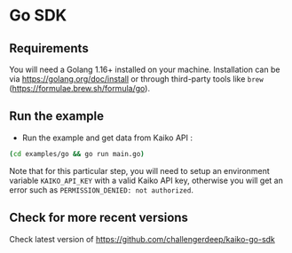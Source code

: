 # Go SDK

## Requirements

You will need a Golang 1.16+ installed on your machine.
Installation can be via <https://golang.org/doc/install> or through third-party tools like `brew` (<https://formulae.brew.sh/formula/go>).

## Run the example

- Run the example and get data from Kaiko API :

```bash
(cd examples/go && go run main.go)
```

Note that for this particular step, you will need to setup an environment variable `KAIKO_API_KEY` with a valid Kaiko API key, otherwise you will get an error such as `PERMISSION_DENIED: not authorized`.

## Check for more recent versions

Check latest version of <https://github.com/challengerdeep/kaiko-go-sdk>
